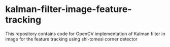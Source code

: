 # kalman-filter-image-feature-tracking
This repository contains code for OpenCV implementation of Kalman filter in image for the feature tracking using shi-tomesi corner detector 
